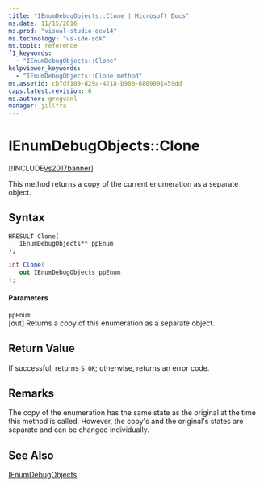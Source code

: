 ```yaml
---
title: "IEnumDebugObjects::Clone | Microsoft Docs"
ms.date: 11/15/2016
ms.prod: "visual-studio-dev14"
ms.technology: "vs-ide-sdk"
ms.topic: reference
f1_keywords: 
  - "IEnumDebugObjects::Clone"
helpviewer_keywords: 
  - "IEnumDebugObjects::Clone method"
ms.assetid: cb7df109-d29a-4218-b900-6809091459dd
caps.latest.revision: 6
ms.author: gregvanl
manager: jillfra
---
```

# IEnumDebugObjects::Clone
[!INCLUDE[vs2017banner](../../../includes/vs2017banner.md)]

This method returns a copy of the current enumeration as a separate object.  
  
## Syntax  
  
```cpp#  
HRESULT Clone(  
   IEnumDebugObjects** ppEnum  
);  
```  
  
```csharp  
int Clone(  
   out IEnumDebugObjects ppEnum  
);  
```  
  
#### Parameters  
 `ppEnum`  
 [out] Returns a copy of this enumeration as a separate object.  
  
## Return Value  
 If successful, returns `S_OK`; otherwise, returns an error code.  
  
## Remarks  
 The copy of the enumeration has the same state as the original at the time this method is called. However, the copy's and the original's states are separate and can be changed individually.  
  
## See Also  
 [IEnumDebugObjects](../../../extensibility/debugger/reference/ienumdebugobjects.md)
